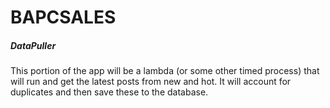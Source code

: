 # BAPCSALES

##### DataPuller
This portion of the app will be a lambda (or some other timed process) that will run and get the latest posts from new and hot. It will account for duplicates and then save these to the database.